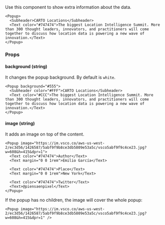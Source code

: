 Use this component to show extra information about the data.

```react
<Popup>
  <Subheader>CARTO Locations</Subheader>
  <Text color="#747474">The biggest Location Intelligence Summit. More than 300 thought leaders, innovators, and practitioners will come together to discuss how location data is powering a new wave of innovation.</Text>
</Popup>
```

### Props

#### **background** (string)

It changes the popup background. By default is `white`.

```react
<Popup background="#555">
  <Subheader color="#FFF">CARTO Locations</Subheader>
  <Text color="#CCC">The biggest Location Intelligence Summit. More than 300 thought leaders, innovators, and practitioners will come together to discuss how location data is powering a new wave of innovation.</Text>
</Popup>
```

#### **image** (string)

It adds an image on top of the content.

```react
<Popup image="https://im.vsco.co/aws-us-west-2/ec3d56/1426587/5abf9f9b8ce3db5809e53a5c/vsco5abf9f9c4ce23.jpg?w=608&h=415&dpr=1">
  <Text color="#747474">Author</Text>
  <Text margin="0 0 1rem">Emilio García</Text>

  <Text color="#747474">Place</Text>
  <Text margin="0 0 1rem">New York</Text>

  <Text color="#747474">Twitter</Text>
  <Text>@piensaenpixel</Text>
</Popup>
```

If the popup has no children, the image will cover the whole popup:

```react
<Popup image="https://im.vsco.co/aws-us-west-2/ec3d56/1426587/5abf9f9b8ce3db5809e53a5c/vsco5abf9f9c4ce23.jpg?w=608&h=415&dpr=1" />
```
